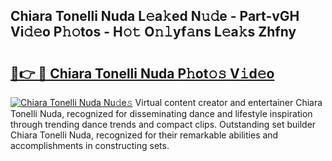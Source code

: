 ## Chiara Tonelli Nuda L𝚎a𝚔ed N𝚞𝚍e - Part-vGH Vi𝚍𝚎o P𝚑𝚘tos - H𝚘𝚝 O𝚗𝚕yf𝚊ns L𝚎a𝚔s Zhfny

# <h2><a href="http://kf7978.oniu.top/?m=Chiara+Tonelli+Nuda">🔗👉 🔴 Chiara Tonelli Nuda P𝚑ot𝚘𝚜 V𝚒d𝚎o</a></h2>

[![Chiara Tonelli Nuda Nu𝚍e𝚜](https://i.imgur.com/0qMVB7G.gif)](http://kf7978.oniu.top/?m=Chiara+Tonelli+Nuda)
Virtual content creator and entertainer Chiara Tonelli Nuda, recognized for disseminating dance and lifestyle inspiration through trending dance trends and compact clips. Outstanding set builder Chiara Tonelli Nuda, recognized for their remarkable abilities and accomplishments in constructing sets.  
